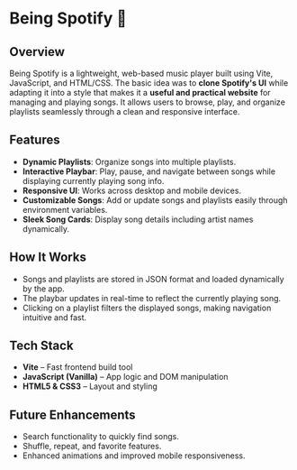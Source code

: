 # Being Spotify 🎵

## Overview
Being Spotify is a lightweight, web-based music player built using Vite, JavaScript, and HTML/CSS. The basic idea was to **clone Spotify's UI** while adapting it into a style that makes it a **useful and practical website** for managing and playing songs. It allows users to browse, play, and organize playlists seamlessly through a clean and responsive interface.

## Features
- **Dynamic Playlists**: Organize songs into multiple playlists.  
- **Interactive Playbar**: Play, pause, and navigate between songs while displaying currently playing song info.  
- **Responsive UI**: Works across desktop and mobile devices.  
- **Customizable Songs**: Add or update songs and playlists easily through environment variables.  
- **Sleek Song Cards**: Display song details including artist names dynamically.

## How It Works
- Songs and playlists are stored in JSON format and loaded dynamically by the app.  
- The playbar updates in real-time to reflect the currently playing song.  
- Clicking on a playlist filters the displayed songs, making navigation intuitive and fast.  

## Tech Stack
- **Vite** – Fast frontend build tool  
- **JavaScript (Vanilla)** – App logic and DOM manipulation  
- **HTML5 & CSS3** – Layout and styling  

## Future Enhancements
- Search functionality to quickly find songs.  
- Shuffle, repeat, and favorite features.  
- Enhanced animations and improved mobile responsiveness.  
